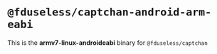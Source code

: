 # `@fduseless/captchan-android-arm-eabi`

This is the **armv7-linux-androideabi** binary for `@fduseless/captchan`
